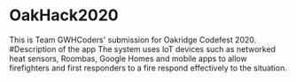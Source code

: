 # OakHack2020
This is Team GWHCoders'  submission for Oakridge Codefest 2020.
#Description of the app
The system uses IoT devices such as networked heat sensors, Roombas, Google Homes and mobile apps to allow firefighters and first responders
to a fire respond effectively to the situation. 

